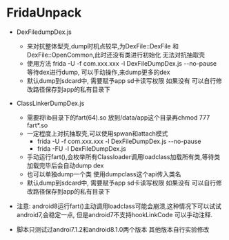 # FridaUnpack

- DexFiledumpDex.js
    - 来对抗整体型壳,dump时机点较早,为DexFile::DexFile 和 DexFile::OpenCommon,此时还没有类进行初始化 无法对抗抽取壳
    - 使用方法 frida -U -f com.xxx.xxx -l DexFileDumpDex.js --no-pause 等待dex进行dump, 可以手动操作,来dump更多的dex
    - 默认dump到sdcard中, 需要赋予app sd卡读写权限 如果没有 可以自行修改路径保存到app的私有目录下
    
- ClassLinkerDumpDex.js
    - 需要将lib目录下的fart(64).so 放到/data/app这个目录再chmod 777 fart*.so 
    - 一定程度上对抗抽取壳,可以使用spwan和attach模式
        - frida -U -f com.xxx.xxx -l DexFileDumpDex.js --no-pause 
        - frida -FU -l DexFileDumpDex.js
    - 手动运行fart(),会枚举所有Classloader调用loadclass加载所有类,等待类加载完毕后会自动dump dex
    - 也可以单独dump一个类 使用dumpclass这个api传入类名
    - 默认dump到sdcard中, 需要赋予app sd卡读写权限 如果没有 可以自行修改路径保存到app的私有目录下
    
- 注意: android8运行fart()主动调用loadclass可能会崩溃,这种情况下可以试试android7,会稳定一点,
但是android7不支持hookLinkCode 可以手动注释.
  
- 脚本只测试过androi7.1.2和android8.1.0两个版本 其他版本自行实验修改